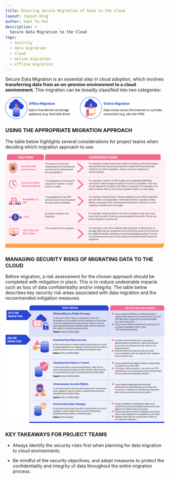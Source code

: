 ```yaml
---
title: Ensuring Secure Migration of Data to the Cloud
layout: layout-blog
author: Seet Yu Fei
description: >
  Secure Data Migration to the Cloud
tags:
  - security
  - data migration
  - cloud
  - online migration
  - offline migration
---
```


Secure Data Migration is an essential step in cloud adoption, which involves **transferring data from an on-premise environment to a cloud environment**. This migration can be broadly classified into two categories:

![Online offline table](/assets/img/secure_data_mig_off_online_img01.png)

### USING THE APPROPRIATE MIGRATION APPROACH

The table below highlights several considerations for project teams when deciding which migration approach to use. 

![migration approach table](/assets/img/secure_data_mig_off_online_img02.png)

### MANAGING SECURITY RISKS OF MIGRATING DATA TO THE CLOUD

Before migration, a risk assessment for the chosen approach should be completed with mitigation in place. This is to reduce undesirable impacts such as loss of data confidentiality and/or integrity. The table below describes key security risk areas associated with data migration and the recommended mitigation measures.

![security risk table](/assets/img/secure_data_mig_off_online_img03.png)

### KEY TAKEAWAYS FOR PROJECT TEAMS

- Always identify the security risks first when planning for data migration to cloud environments.

- Be mindful of the security objectives, and adopt measures to protect the confidentiality and integrity of data throughout the entire migration process.
